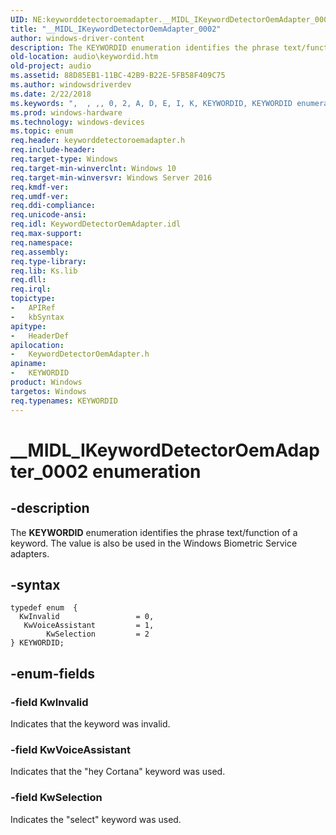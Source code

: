 ```yaml
---
UID: NE:keyworddetectoroemadapter.__MIDL_IKeywordDetectorOemAdapter_0002
title: "__MIDL_IKeywordDetectorOemAdapter_0002"
author: windows-driver-content
description: The KEYWORDID enumeration identifies the phrase text/function of a keyword. The value is also be used in the Windows Biometric Service adapters.
old-location: audio\keywordid.htm
old-project: audio
ms.assetid: 88D85EB1-11BC-42B9-B22E-5FB58F409C75
ms.author: windowsdriverdev
ms.date: 2/22/2018
ms.keywords: ",  , ,, 0, 2, A, D, E, I, K, KEYWORDID, KEYWORDID enumeration [Audio Devices], KwInvalid, KwSelection, KwVoiceAssistant, L, M, O, R, W, Y, _, __MIDL_IKeywordDetectorOemAdapter_0002, a, audio.keywordid, c, d, e, keyworddetectoroemadapter/ KwSelection, keyworddetectoroemadapter/ KwVoiceAssistant, keyworddetectoroemadapter/KEYWORDID, keyworddetectoroemadapter/KwInvalid, m, o, p, r, t, w, y"
ms.prod: windows-hardware
ms.technology: windows-devices
ms.topic: enum
req.header: keyworddetectoroemadapter.h
req.include-header: 
req.target-type: Windows
req.target-min-winverclnt: Windows 10
req.target-min-winversvr: Windows Server 2016
req.kmdf-ver: 
req.umdf-ver: 
req.ddi-compliance: 
req.unicode-ansi: 
req.idl: KeywordDetectorOemAdapter.idl
req.max-support: 
req.namespace: 
req.assembly: 
req.type-library: 
req.lib: Ks.lib
req.dll: 
req.irql: 
topictype:
-	APIRef
-	kbSyntax
apitype:
-	HeaderDef
apilocation:
-	KeywordDetectorOemAdapter.h
apiname:
-	KEYWORDID
product: Windows
targetos: Windows
req.typenames: KEYWORDID
---
```


# __MIDL_IKeywordDetectorOemAdapter_0002 enumeration


## -description


The <b>KEYWORDID</b> enumeration identifies the phrase text/function of a keyword. The value is also be used in the Windows Biometric Service adapters.


## -syntax


````
typedef enum  { 
  KwInvalid                 = 0,
   KwVoiceAssistant         = 1,
        KwSelection         = 2
} KEYWORDID;
````


## -enum-fields




### -field KwInvalid

Indicates that the keyword was invalid.


### -field KwVoiceAssistant

Indicates that the "hey Cortana" keyword was used.


### -field KwSelection

Indicates the "select" keyword was used.

